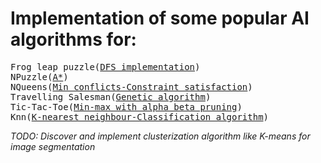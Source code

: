 <h1>Implementation of some popular AI algorithms for: </h1>

<pre>
Frog leap puzzle(<a href="https://en.wikipedia.org/wiki/Depth-first_search">DFS implementation</a>)
NPuzzle(<a href="https://en.wikipedia.org/wiki/A*_search_algorithm">A*</a>)
NQueens(<a href="https://en.wikipedia.org/wiki/Min-conflicts_algorithm">Min conflicts-Constraint satisfaction</a>)
Travelling Salesman(<a href="https://en.wikipedia.org/wiki/Genetic_algorithm">Genetic algorithm</a>)
Tic-Tac-Toe(<a href="https://en.wikipedia.org/wiki/Alpha%E2%80%93beta_pruning">Min-max with alpha beta pruning</a>)
Knn(<a href="https://en.wikipedia.org/wiki/K-nearest_neighbors_algorithm">K-nearest neighbour-Classification algorithm</a>)
</pre>

<i>TODO: Discover and implement clusterization algorithm like K-means for image segmentation</i>
